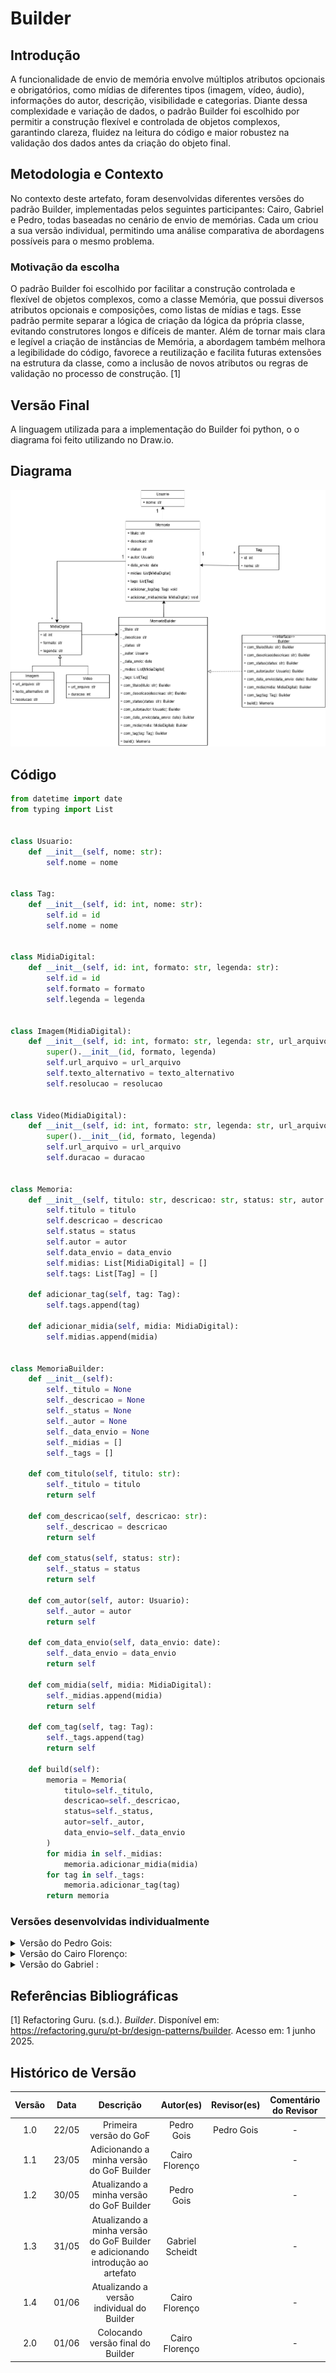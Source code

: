 # Builder

## Introdução 

A funcionalidade de envio de memória envolve múltiplos atributos opcionais e obrigatórios, como mídias de diferentes tipos (imagem, vídeo, áudio), informações do autor, descrição, visibilidade e categorias. Diante dessa complexidade e variação de dados, o padrão Builder foi escolhido por permitir a construção flexível e controlada de objetos complexos, garantindo clareza, fluidez na leitura do código e maior robustez na validação dos dados antes da criação do objeto final.

## Metodologia e Contexto

No contexto deste artefato, foram desenvolvidas diferentes versões do padrão Builder, implementadas pelos seguintes participantes: Cairo, Gabriel e Pedro, todas baseadas no cenário de envio de memórias. Cada um criou a sua versão individual, permitindo uma análise comparativa de abordagens possíveis para o mesmo problema.

### Motivação da escolha

O padrão Builder foi escolhido por facilitar a construção controlada e flexível de objetos complexos, como a classe Memória, que possui diversos atributos opcionais e composições, como listas de mídias e tags. Esse padrão permite separar a lógica de criação da lógica da própria classe, evitando construtores longos e difíceis de manter. Além de tornar mais clara e legível a criação de instâncias de Memória, a abordagem também melhora a legibilidade do código, favorece a reutilização e facilita futuras extensões na estrutura da classe, como a inclusão de novos atributos ou regras de validação no processo de construção. [1]

## Versão Final

A linguagem utilizada para a implementação do Builder foi python, o o diagrama foi feito utilizando no Draw.io.

## Diagrama

![](../assets/GOFsCriacionais/builder.drawio.png)

## Código

```python
from datetime import date
from typing import List


class Usuario:
    def __init__(self, nome: str):
        self.nome = nome


class Tag:
    def __init__(self, id: int, nome: str):
        self.id = id
        self.nome = nome


class MidiaDigital:
    def __init__(self, id: int, formato: str, legenda: str):
        self.id = id
        self.formato = formato
        self.legenda = legenda


class Imagem(MidiaDigital):
    def __init__(self, id: int, formato: str, legenda: str, url_arquivo: str, texto_alternativo: str, resolucao: str):
        super().__init__(id, formato, legenda)
        self.url_arquivo = url_arquivo
        self.texto_alternativo = texto_alternativo
        self.resolucao = resolucao


class Video(MidiaDigital):
    def __init__(self, id: int, formato: str, legenda: str, url_arquivo: str, duracao: int):
        super().__init__(id, formato, legenda)
        self.url_arquivo = url_arquivo
        self.duracao = duracao


class Memoria:
    def __init__(self, titulo: str, descricao: str, status: str, autor: Usuario, data_envio: date):
        self.titulo = titulo
        self.descricao = descricao
        self.status = status
        self.autor = autor
        self.data_envio = data_envio
        self.midias: List[MidiaDigital] = []
        self.tags: List[Tag] = []

    def adicionar_tag(self, tag: Tag):
        self.tags.append(tag)

    def adicionar_midia(self, midia: MidiaDigital):
        self.midias.append(midia)


class MemoriaBuilder:
    def __init__(self):
        self._titulo = None
        self._descricao = None
        self._status = None
        self._autor = None
        self._data_envio = None
        self._midias = []
        self._tags = []

    def com_titulo(self, titulo: str):
        self._titulo = titulo
        return self

    def com_descricao(self, descricao: str):
        self._descricao = descricao
        return self

    def com_status(self, status: str):
        self._status = status
        return self

    def com_autor(self, autor: Usuario):
        self._autor = autor
        return self

    def com_data_envio(self, data_envio: date):
        self._data_envio = data_envio
        return self

    def com_midia(self, midia: MidiaDigital):
        self._midias.append(midia)
        return self

    def com_tag(self, tag: Tag):
        self._tags.append(tag)
        return self

    def build(self):
        memoria = Memoria(
            titulo=self._titulo,
            descricao=self._descricao,
            status=self._status,
            autor=self._autor,
            data_envio=self._data_envio
        )
        for midia in self._midias:
            memoria.adicionar_midia(midia)
        for tag in self._tags:
            memoria.adicionar_tag(tag)
        return memoria
```

### Versões desenvolvidas individualmente

<details>
<summary>Versão do Pedro Gois:</summary>

#### Pedro
Classe MemoriaBuilder:
```python
from abc import ABC, abstractmethod
from datetime import datetime
from enum import Enum


# --- Supporting Enums and Media Classes ---

class Status(Enum):
    PENDENTE = "pendente"
    APROVADA = "aprovada"
    REJEITADA = "rejeitada"

class MidiaDigital(ABC):
    @abstractmethod
    def tipo(self):
        pass

class Imagem(MidiaDigital):
    def __init__(self, caminho_arquivo):
        self.caminho_arquivo = caminho_arquivo

    def tipo(self):
        return "Imagem"

class Video(MidiaDigital):
    def __init__(self, caminho_arquivo):
        self.caminho_arquivo = caminho_arquivo

    def tipo(self):
        return "Video"


# --- Produto Final ---

class Memoria:
    def __init__(self, descricao, midia, data_envio, status):
        self.descricao = descricao
        self.midia = midia
        self.data_envio = data_envio
        self.status = status

    def __str__(self):
        return f"Memória enviada em {self.data_envio}, status: {self.status.name}, descrição: {self.descricao}, mídia: {self.midia.tipo()}"


# --- Builder Abstrato ---

class MemoriaBuilder(ABC):
    @abstractmethod
    def setDescricao(self, descricao): pass

    @abstractmethod
    def setMidia(self, midia): pass

    @abstractmethod
    def build(self): pass


# --- Builder Concreto ---

class MemoriaPendenteBuilder(MemoriaBuilder):
    def __init__(self):
        self.descricao = None
        self.midia = None

    def setDescricao(self, descricao):
        self.descricao = descricao
        return self

    def setMidia(self, midia):
        self.midia = midia
        return self

    def build(self):
        return Memoria(
            descricao=self.descricao,
            midia=self.midia,
            data_envio=datetime.now(),
            status=Status.PENDENTE
        )


# --- Diretor (Opcional) ---

class DiretorEnvioMemoria:
    def __init__(self, builder: MemoriaBuilder):
        self.builder = builder

    def construirMemoria(self, descricao, midia):
        return self.builder.setDescricao(descricao).setMidia(midia).build()


# --- Exemplo de uso ---

# Estudante envia uma memória com imagem
builder = MemoriaPendenteBuilder()
diretor = DiretorEnvioMemoria(builder)

memoria = diretor.construirMemoria(
    descricao="Foto com amigos na faculdade",
    midia=Imagem("fotos/faculdade.jpg")
)

print(memoria)

```

</details>

<details>
<summary>Versão do Cairo Florenço:</summary>

### Cairo

### Modelagem

![](../assets/GOFsCriacionais/builder.drawio.png)

<center>

Autor: [Cairo Florenço](https://github.com/CA1RO)

</center>

### Codigo 

```python
from datetime import date
from typing import List


class Usuario:
    def __init__(self, nome: str):
        self.nome = nome


class Tag:
    def __init__(self, id: int, nome: str):
        self.id = id
        self.nome = nome


class MidiaDigital:
    def __init__(self, id: int, formato: str, legenda: str):
        self.id = id
        self.formato = formato
        self.legenda = legenda


class Imagem(MidiaDigital):
    def __init__(self, id: int, formato: str, legenda: str, url_arquivo: str, texto_alternativo: str, resolucao: str):
        super().__init__(id, formato, legenda)
        self.url_arquivo = url_arquivo
        self.texto_alternativo = texto_alternativo
        self.resolucao = resolucao


class Video(MidiaDigital):
    def __init__(self, id: int, formato: str, legenda: str, url_arquivo: str, duracao: int):
        super().__init__(id, formato, legenda)
        self.url_arquivo = url_arquivo
        self.duracao = duracao


class Memoria:
    def __init__(self, titulo: str, descricao: str, status: str, autor: Usuario, data_envio: date):
        self.titulo = titulo
        self.descricao = descricao
        self.status = status
        self.autor = autor
        self.data_envio = data_envio
        self.midias: List[MidiaDigital] = []
        self.tags: List[Tag] = []

    def adicionar_tag(self, tag: Tag):
        self.tags.append(tag)

    def adicionar_midia(self, midia: MidiaDigital):
        self.midias.append(midia)


class MemoriaBuilder:
    def __init__(self):
        self._titulo = None
        self._descricao = None
        self._status = None
        self._autor = None
        self._data_envio = None
        self._midias = []
        self._tags = []

    def com_titulo(self, titulo: str):
        self._titulo = titulo
        return self

    def com_descricao(self, descricao: str):
        self._descricao = descricao
        return self

    def com_status(self, status: str):
        self._status = status
        return self

    def com_autor(self, autor: Usuario):
        self._autor = autor
        return self

    def com_data_envio(self, data_envio: date):
        self._data_envio = data_envio
        return self

    def com_midia(self, midia: MidiaDigital):
        self._midias.append(midia)
        return self

    def com_tag(self, tag: Tag):
        self._tags.append(tag)
        return self

    def build(self):
        memoria = Memoria(
            titulo=self._titulo,
            descricao=self._descricao,
            status=self._status,
            autor=self._autor,
            data_envio=self._data_envio
        )
        for midia in self._midias:
            memoria.adicionar_midia(midia)
        for tag in self._tags:
            memoria.adicionar_tag(tag)
        return memoria
```

<center>

Autor: [Cairo Florenço](https://github.com/CA1RO)

</center>

</details>

<details>
<summary>Versão do Gabriel :</summary>

#### Gabriel

```python
from abc import ABC, abstractmethod
from datetime import datetime
from enum import Enum
from typing import List, Optional


# ---------------- Enums e Mídias ----------------

class StatusMemoria(Enum):
    PENDENTE = "pendente"
    ACEITA = "aceita"
    RECUSADA = "recusada"

class TipoMidia(Enum):
    IMAGEM = "imagem"
    VIDEO = "vídeo"
    AUDIO = "áudio"

class Visibilidade(Enum):
    PUBLICO = "público"
    PRIVADO = "privado"
    SOMENTE_FGA = "somente_fga"

class Midia:
    def __init__(self, tipo: TipoMidia, caminho: str):
        if not caminho.startswith("http"):
            raise ValueError("A mídia precisa ter um caminho válido (http).")
        self.tipo = tipo
        self.caminho = caminho

    def __repr__(self):
        return f"{self.tipo.value}({self.caminho})"


# ---------------- Produto Final ----------------

class Memoria:
    def __init__(
        self,
        titulo: str,
        descricao: str,
        midias: List[Midia],
        nome_autor: str,
        email_autor: str,
        data_criacao: datetime,
        status: StatusMemoria,
        visibilidade: Visibilidade,
        categorias: List[str]
    ):
        self.titulo = titulo
        self.descricao = descricao
        self.midias = midias
        self.nome_autor = nome_autor
        self.email_autor = email_autor
        self.data_criacao = data_criacao
        self.status = status
        self.visibilidade = visibilidade
        self.categorias = categorias

    def __repr__(self):
        return f"<Memoria {self.titulo!r} de {self.nome_autor}, mídias={len(self.midias)}, status={self.status.value}>"


# ---------------- Builder ----------------

class MemoriaBuilder:
    def __init__(self):
        self._titulo: Optional[str] = None
        self._descricao: Optional[str] = None
        self._midias: List[Midia] = []
        self._nome_autor: Optional[str] = None
        self._email_autor: Optional[str] = None
        self._data_criacao: datetime = datetime.utcnow()
        self._status: StatusMemoria = StatusMemoria.PENDENTE
        self._visibilidade: Visibilidade = Visibilidade.PUBLICO
        self._categorias: List[str] = []

    def com_titulo(self, titulo: str):
        self._titulo = titulo.strip()
        return self

    def com_descricao(self, descricao: str):
        self._descricao = descricao.strip()
        return self

    def adicionar_midia(self, tipo: TipoMidia, caminho: str):
        self._midias.append(Midia(tipo, caminho))
        return self

    def com_autor(self, nome: str, email: str):
        self._nome_autor = nome.strip()
        self._email_autor = email.strip()
        return self

    def com_visibilidade(self, visibilidade: Visibilidade):
        self._visibilidade = visibilidade
        return self

    def com_categorias(self, categorias: List[str]):
        self._categorias = [c.lower().strip() for c in categorias]
        return self

    def com_status_manual(self, status: StatusMemoria):
        self._status = status
        return self

    def build(self):
        if not self._titulo or not self._descricao or not self._midias:
            raise ValueError("Memória deve ter título, descrição e ao menos uma mídia.")
        return Memoria(
            titulo=self._titulo,
            descricao=self._descricao,
            midias=self._midias,
            nome_autor=self._nome_autor,
            email_autor=self._email_autor,
            data_criacao=self._data_criacao,
            status=self._status,
            visibilidade=self._visibilidade,
            categorias=self._categorias,
        )


# ---------------- Diretor ----------------

class DiretorMemoria:
    def __init__(self, builder: MemoriaBuilder):
        self._builder = builder

    def memoria_basica_com_imagem(self, titulo, descricao, autor, email, url_imagem):
        return (
            self._builder
            .com_titulo(titulo)
            .com_descricao(descricao)
            .com_autor(autor, email)
            .adicionar_midia(TipoMidia.IMAGEM, url_imagem)
            .build()
        )

```

</details>






## Referências Bibliográficas

[1] Refactoring Guru. (s.d.). *Builder*. Disponível em: https://refactoring.guru/pt-br/design-patterns/builder. Acesso em: 1 junho 2025.


## Histórico de Versão

| Versão | Data | Descrição | Autor(es) | Revisor(es) | Comentário do Revisor |
| :-: | :-: | :-: | :-: | :-: | :-: |
| 1.0 | 22/05 | Primeira versão do GoF | Pedro Gois | Pedro Gois | - |
| 1.1 | 23/05 | Adicionando a minha versão do GoF Builder | Cairo Florenço | | - |
| 1.2 | 30/05 | Atualizando a minha versão do GoF Builder | Pedro Gois | | - |
| 1.3 | 31/05 | Atualizando a minha versão do GoF Builder e adicionando introdução ao artefato| Gabriel Scheidt | | - |
| 1.4 | 01/06 | Atualizando a versão individual do Builder| Cairo Florenço | | - |
| 2.0 | 01/06 | Colocando versão final do Builder | Cairo Florenço | | - |